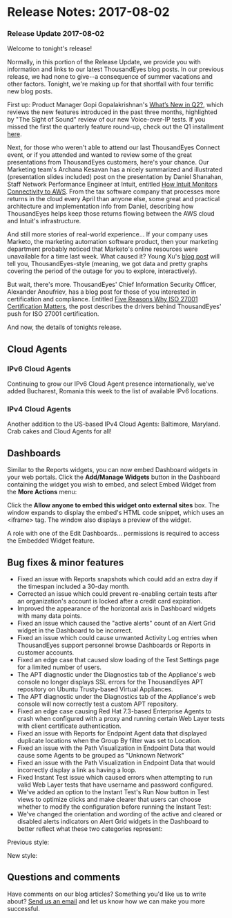# Release Notes: 2017-08-02

### Release Update 2017-08-02

Welcome to tonight's release!

Normally, in this portion of the Release Update, we provide you with information and links to our latest ThousandEyes blog posts. In our previous release, we had none to give--a consequence of summer vacations and other factors. Tonight, we're making up for that shortfall with four terrific new blog posts.

First up: Product Manager Gopi Gopalakrishnan's [What’s New in Q2?](https://blog.thousandeyes.com/whats-new-q2-2017-product-updates/), which reviews the new features introduced in the past three months, highlighted by "The Sight of Sound" review of our new Voice-over-IP tests. If you missed the first the quarterly feature round-up, check out the Q1 installment [here](https://blog.thousandeyes.com/new-may-2017-dashboard-widgets-api/).

Next, for those who weren't able to attend our last ThousandEyes Connect event, or if you attended and wanted to review some of the great presentations from ThousandEyes customers, here's your chance. Our Marketing team's Archana Kesavan has a nicely summarized and illustrated \(presentation slides included\) post on the presentation by Daniel Shanahan, Staff Network Performance Engineer at Intuit, entitled [How Intuit Monitors Connectivity to AWS](https://blog.thousandeyes.com/how-intuit-monitors-connectivity-aws/). From the tax software company that processes more returns in the cloud every April than anyone else, some great and practical architecture and implementation info from Daniel, describing how ThousandEyes helps keep those returns flowing between the AWS cloud and Intuit's infrastructure.

And still more stories of real-world experience...  If your company uses Marketo, the marketing automation software product, then your marketing department probably noticed that Marketo's online resources were unavailable for a time last week.  What caused it? Young Xu's [blog post](https://blog.thousandeyes.com/what-happened-when-marketos-domain-name-expired/) will tell you, ThousandEyes-style \(meaning, we got data and pretty graphs covering the period of the outage for you to explore, interactively\).

But wait, there's more. ThousandEyes' Chief Information Security Officer, Alexander Anoufriev, has a blog post for those of you interested in certification and compliance. Entitled [Five Reasons Why ISO 27001 Certification Matters](https://blog.thousandeyes.com/five-reasons-why-iso-27001-certification-matters/), the post describes the drivers behind ThousandEyes' push for ISO 27001 certification.

And now, the details of tonights release.

##  Cloud Agents

### IPv6 Cloud Agents

 Continuing to grow our IPv6 Cloud Agent presence internationally, we've added Bucharest, Romania this week to the list of available IPv6 locations.

### IPv4 Cloud Agents

 Another addition to the US-based IPv4 Cloud Agents: Baltimore, Maryland. Crab cakes and Cloud Agents for all!

## Dashboards

 Similar to the Reports widgets, you can now embed Dashboard widgets in your web portals. Click the **Add/Manage Widgets** button in the Dashboard containing the widget you wish to embed, and select Embed Widget from the **More Actions** menu:

Click the **Allow anyone to embed this widget onto external sites** box. The window expands to display the embed's HTML code snippet, which uses an &lt;iframe&gt; tag.  The window also displays a preview of the widget.  
 

A role with one of the Edit Dashboards... permissions is required to access the Embedded Widget feature.  

## Bug fixes & minor features

* Fixed an issue with Reports snapshots which could add an extra day if the timespan included a 30-day month.
* Corrected an issue which could prevent re-enabling certain tests after an organization's account is locked after a credit card expiration.
* Improved the appearance of the horizontal axis in Dashboard widgets with many data points.
* Fixed an issue which caused the "active alerts" count of an Alert Grid widget in the Dashboard to be incorrect.
* Fixed an issue which could cause unwanted Activity Log entries when ThousandEyes support personnel browse Dashboards or Reports in customer accounts.
* Fixed an edge case that caused slow loading of the Test Settings page for a limited number of users.
* The APT diagnostic under the Diagnostics tab of the Appliance's web console no longer displays SSL errors for the ThousandEyes APT repository on Ubuntu Trusty-based Virtual Appliances.
* The APT diagnostic under the Diagnostics tab of the Appliance's web console will now correctly test a custom APT repository.
* Fixed an edge case causing Red Hat 7.3-based Enterprise Agents to crash when configured with a proxy and running certain Web Layer tests with client certificate authentication.
* Fixed an issue with Reports for Endpoint Agent data that displayed duplicate locations when the Group By filter was set to Location.
* Fixed an issue with the Path Visualization in Endpoint Data that would cause some Agents to be grouped as "Unknown Network"
* Fixed an issue with the Path Visualization in Endpoint Data that would incorrectly display a link as having a loop.
* Fixed Instant Test issue which caused errors when attempting to run valid Web Layer tests that have username and password configured.
* We've added an option to the Instant Test's Run Now button in Test views to optimize clicks and make clearer that users can choose whether to modify the configuration before running the Instant Test:
* We've changed the orientation and wording of the active and cleared or disabled alerts indicators on Alert Grid widgets in the Dashboard to better reflect what these two categories represent:

Previous style:  
   
New style:  


## ​Questions and comments

Have comments on our blog articles? Something you'd like us to write about? [Send us an email](mailto:support@thousandeyes.com?subject=2017-08-02+Release+Update) and let us know how we can make you more successful.

